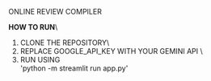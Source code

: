 ONLINE REVIEW COMPILER

**HOW TO RUN**\
1. CLONE THE REPOSITORY\
2. REPLACE GOOGLE_API_KEY WITH YOUR GEMINI API \
3. RUN USING\
'python -m streamlit run app.py'

